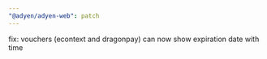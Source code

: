 ```yaml
---
"@adyen/adyen-web": patch
---
```


fix: vouchers (econtext and dragonpay) can now show expiration date with time
